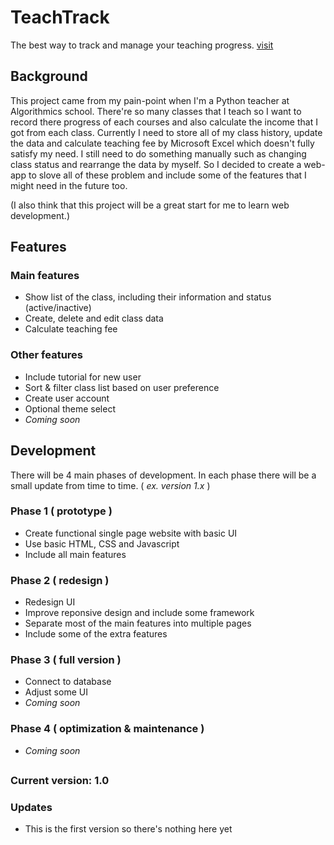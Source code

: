 # TeachTrack

The best way to track and manage your teaching progress.
[visit](https://lectrozzz.github.io/TeachTrack/)

## Background
This project came from my pain-point when I'm a Python teacher at Algorithmics school. There're so many classes that I teach so I want to record there progress of each courses and also calculate the income that I got from each class. Currently I need to store all of my class history, update the data and calculate teaching fee by Microsoft Excel which doesn't fully satisfy my need. I still need to do something manually such as changing class status and rearrange the data by myself. So I decided to create a web-app to slove all of these problem and include some of the features that I might need in the future too. 

(I also think that this project will be a great start for me to learn web development.)

## Features

### Main features

- Show list of the class, including their information and status (active/inactive)
- Create, delete and edit class data
- Calculate teaching fee


### Other features

- Include tutorial for new user
- Sort & filter class list based on user preference
- Create user account
- Optional theme select
- *Coming soon*

## Development

There will be 4 main phases of development. In each phase there will be a small update from time to time. ( *ex. version 1.x* )

### Phase 1 ( prototype )
- Create functional single page website with basic UI
- Use basic HTML, CSS and Javascript
- Include all main features

### Phase 2 ( redesign )
- Redesign UI
- Improve reponsive design and include some framework
- Separate most of the main features into multiple pages
- Include some of the extra features
 
### Phase 3 ( full version )
- Connect to database
- Adjust some UI
- *Coming soon*

### Phase 4 ( optimization & maintenance )
- *Coming soon*

##
### **Current version: 1.0**

### Updates
- This is the first version so there's nothing here yet
